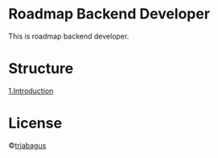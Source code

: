 # Roadmap Backend Developer
This is roadmap backend developer.

# Structure 
[1.Introduction](https://github.com/triabagus/roadmap-backend/tree/master/Introduction)
# License
&copy;[triabagus](https://github.com/triabagus/roadmap-backend)